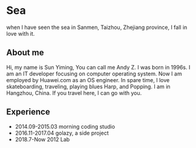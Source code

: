 # Sea
when I have seen the sea in Sanmen, Taizhou, Zhejiang province, I fall in love with it.

## About me
Hi, my name is Sun Yiming, You can call me Andy Z. I was born in 1996s. I am an IT developer focusing on computer operating system. Now I am employed by Huawei.com as an OS engineer. In spare time, I love skateboarding, traveling, playing blues Harp, and Popping. I am in Hangzhou, China. If you travel here, I can go with you.

## Experience
- 2014.09-2015.03 morning coding studio
- 2016.11-2017.04 golazy, a side project
- 2018.7-Now 2012 Lab

